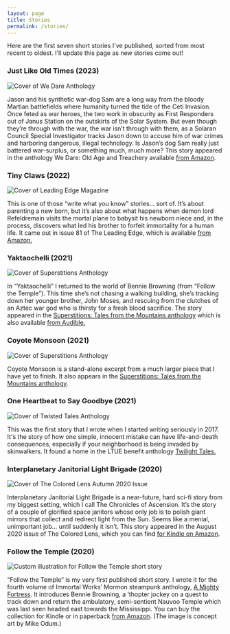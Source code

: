 ```yaml
---
layout: page
title: Stories
permalink: /stories/
---
```


Here are the first seven short stories I've published, sorted from most recent to oldest. I'll update this page as new stories come out!

<div class="story-list">

<!-- Story 1 -->
<div class="story-item">
  <h3>Just Like Old Times (2023)</h3>
  <img src="../assets/imgs/stories/just-like-old-times.jpg" alt="Cover of We Dare Anthology" class="story-img">
  <p>Jason and his synthetic war-dog Sam are a long way from the bloody Martian battlefields where humanity turned the tide of the Ceti Invasion. Once feted as war heroes, the two work in obscurity as First Responders out of Janus Station on the outskirts of the Solar System. But even though they’re through with the war, the war isn’t through with them, as a Solaran Council Special Investigator tracks Jason down to accuse him of war crimes and harboring dangerous, illegal technology. Is Jason’s dog Sam really just battered war-surplus, or something much, much more? This story appeared in the anthology We Dare: Old Age and Treachery available <a href="https://www.amazon.com/We-Dare-Old-Age-Treachery-ebook/dp/B0C5H9HHXT/">from Amazon</a>.</p>
</div>

<!-- Story 2 -->
<div class="story-item">
  <h3>Tiny Claws (2022)</h3>
  <img src="../assets/imgs/stories/tiny-claws.jpg" alt="Cover of Leading Edge Magazine" class="story-img">
  <p>This is one of those “write what you know” stories… sort of. It’s about parenting a new born, but it’s also about what happens when demon lord Refeldremain visits the mortal plane to babysit his newborn niece and, in the process, discovers what led his brother to forfeit immortality for a human life. It came out in issue 81 of The Leading Edge, which is available <a href="https://www.amazon.com/gp/product/B0BPN7Y2C2/">from Amazon.</a></p>
</div>

<!-- Story 3 -->
<div class="story-item">
  <h3>Yaktaochelli (2021)</h3>
  <img src="../assets/imgs/stories/yaktaochelli.jpg" alt="Cover of Superstitions Anthology" class="story-img">
  <p>In “Yaktaochelli” I returned to the world of Bennie Browning (from “Follow the Temple”). This time she’s not chasing a walking building, she’s tracking down her younger brother, John Moses, and rescuing from the clutches of an Aztec war god who is thirsty for a fresh blood sacrifice. The story appeared in the <a href="https://www.amazon.com/Superstitions-Tales-Mountains-Jace-Killan-ebook/dp/B0926QQZHX/">Superstitions: Tales from the Mountains anthology</a> which is also available <a href="https://www.audible.com/pd/Superstitions-Audiobook/B09QH4N7RW">from Audible.</a></p>
</div>

<!-- Story 4 -->
<div class="story-item">
  <h3>Coyote Monsoon (2021)</h3>
  <img src="../assets/imgs/stories/yaktaochelli.jpg" alt="Cover of Superstitions Anthology" class="story-img">
  <p>Coyote Monsoon is a stand-alone excerpt from a much larger piece that I have yet to finish. It also appears in the <a href="https://www.amazon.com/Superstitions-Tales-Mountains-Jace-Killan-ebook/dp/B0926QQZHX/">Superstitions: Tales from the Mountains anthology</a>.</p>
</div>

<!-- Story 5 -->
<div class="story-item">
  <h3>One Heartbeat to Say Goodbye (2021)</h3>
  <img src="../assets/imgs/stories/one-heartbeat-to-say-goodbye.jpg" alt="Cover of Twisted Tales Anthology" class="story-img">
  <p>This was the first story that I wrote when I started writing seriously in 2017. It's the story of how one simple, innocent mistake can have life-and-death consequences, especially if your neighborhood is being invaded by skinwalkers. It found a home in the LTUE benefit anthology <a href="https://www.amazon.com/Twilight-Tales-LTUE-Benefit-Anthologies-ebook/dp/B08R33PV14/">Twilight Tales.</a></p>

<!-- Story 6 -->
<div class="story-item">
  <h3>Interplanetary Janitorial Light Brigade (2020)</h3>
  <img src="../assets/imgs/stories/interplanetary-janitorial-light-brigade.jpg" alt="Cover of The Colored Lens Autumn 2020 Issue" class="story-img">
  <p>Interplanetary Janitorial Light Brigade is a near-future, hard sci-fi story from my biggest setting, which I call The Chronicles of Ascension. It’s the story of a couple of glorified space janitors whose only job is to polish giant mirrors that collect and redirect light from the Sun. Seems like a menial, unimportant job… until suddenly it isn’t. This story appeared in the August 2020 issue of The Colored Lens, which you can find <a href="https://www.amazon.com/Colored-Lens-Autumn-2020-ebook/dp/B08L8LS9N7/">for Kindle on Amazon</a>.</p>

<!-- Story 7 -->
<div class="story-item">
  <h3>Follow the Temple (2020)</h3>
  <img src="../assets/imgs/stories/follow-the-temple.jpg" alt="Custom illustration for Follow the Temple short story" class="story-img">
  <p>“Follow the Temple” is my very first published short story. I wrote it for the fourth volume of Immortal Works’ Mormon steampunk anthology, <a href="https://www.amazon.com/Mighty-Fortress-Mormon-Steampunk-Anthology-ebook/dp/B0844MVZ94/">A Mighty Fortress</a>. It introduces Bennie Browning, a ‘thopter jockey on a quest to track down and return the ambulatory, semi-sentient Nauvoo Temple which was last seen headed east towards the Mississippi. You can buy the collection for Kindle or in paperback <a href="https://www.amazon.com/Mighty-Fortress-Mormon-Steampunk-Anthology-ebook/dp/B0844MVZ94/">from Amazon</a>. (The image is concept art by Mike Odum.)</p>

</div>